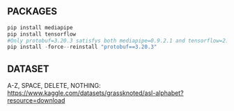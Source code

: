## PACKAGES
```python
pip install mediapipe 
pip install tensorflow
#Only protobuf=3.20.3 satisfys both mediapipe=0.9.2.1 and tensorflow=2.12.0
pip install -force--reinstall "protobuf==3.20.3" 
```

## DATASET
A-Z, SPACE, DELETE, NOTHING: https://www.kaggle.com/datasets/grassknoted/asl-alphabet?resource=download
